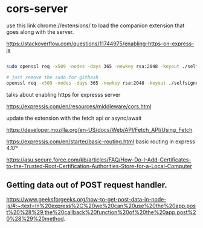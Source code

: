 # cors-server

use this link chrome://extensions/ to load the companion extension that goes along with the server.

https://stackoverflow.com/questions/11744975/enabling-https-on-express-js

```sh

sudo openssl req -x509 -nodes -days 365 -newkey rsa:2048 -keyout ./selfsigned.key -out selfsigned.crt

# just remove the sudo for gitbash
openssl req -x509 -nodes -days 365 -newkey rsa:2048 -keyout ./selfsigned.key -out selfsigned.crt

```

talks about enabling https for expresss server

https://expressjs.com/en/resources/middleware/cors.html

update the extension with the fetch api or async/await

https://developer.mozilla.org/en-US/docs/Web/API/Fetch_API/Using_Fetch

https://expressjs.com/en/starter/basic-routing.html
basic routing in express 4.17^

https://asu.secure.force.com/kb/articles/FAQ/How-Do-I-Add-Certificates-to-the-Trusted-Root-Certification-Authorities-Store-for-a-Local-Computer

## Getting data out of POST request handler.

https://www.geeksforgeeks.org/how-to-get-post-data-in-node-js/#:~:text=In%20express%2C%20we%20can%20use%20the%20app.post%20%28%29,the%20callback%20function%20of%20the%20app.post%20%28%29%20method.
